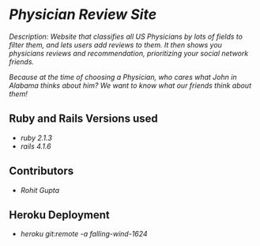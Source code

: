 # _Physician Review Site_

_Description: Website that classifies all US Physicians by lots of fields to filter them, and lets users add reviews to them. It then shows you physicians reviews and recommendation, prioritizing your social network friends._

_Because at the time of choosing a Physician, who cares what John in Alabama thinks about him? We want to know what our friends think about them!_

## Ruby and Rails Versions used

- _ruby  2.1.3_
- _rails 4.1.6_

## Contributors

- _Rohit Gupta_

## Heroku Deployment

- _heroku git:remote -a falling-wind-1624_
